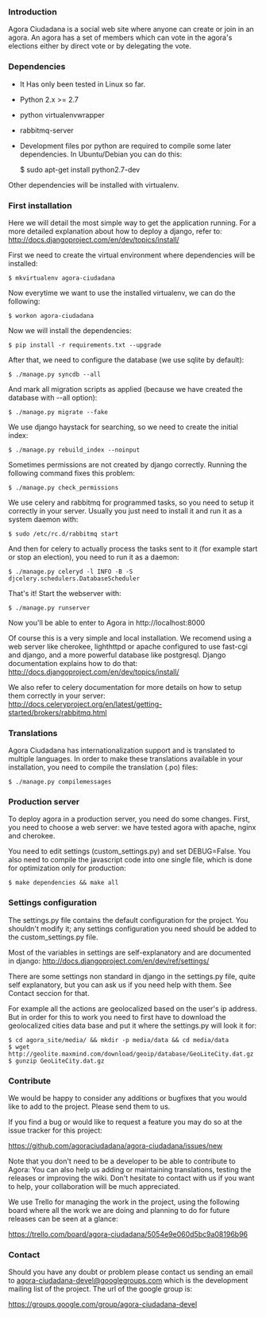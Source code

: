 ### Introduction

Agora Ciudadana is a social web site where anyone can create or join in an agora.
An agora has a set of members which can vote in the agora's elections either by
direct vote or by delegating the vote.

### Dependencies

* It Has only been tested in Linux so far.

* Python 2.x >= 2.7
* python virtualenvwrapper
* rabbitmq-server

* Development files por python are required to compile some later dependencies.
  In Ubuntu/Debian you can do this:

    $ sudo apt-get install python2.7-dev
    
Other dependencies will be installed with virtualenv.


### First installation

Here we will detail the most simple way to get the application running. For a
more detailed explanation about how to deploy a django, refer to:
http://docs.djangoproject.com/en/dev/topics/install/

First we need to create the virtual environment where dependencies will be
installed:

    $ mkvirtualenv agora-ciudadana

Now everytime we want to use the installed virtualenv, we can do the
following:

    $ workon agora-ciudadana

Now we will install the dependencies:

    $ pip install -r requirements.txt --upgrade

After that, we need to configure the database (we use sqlite by default):

    $ ./manage.py syncdb --all

And mark all migration scripts as applied (because we have created the database
with --all option):

    $ ./manage.py migrate --fake

We use django haystack for searching, so we need to create the initial index:

    $ ./manage.py rebuild_index --noinput

Sometimes permissions are not created by django correctly. Running the following
command fixes this problem:

    $ ./manage.py check_permissions

We use celery and rabbitmq for programmed tasks, so you need to setup it correctly
in your server. Usually you just need to install it and run it as a system daemon
with:

    $ sudo /etc/rc.d/rabbitmq start

And then for celery to actually process the tasks sent to it (for example start
or stop an election), you need to run it as a daemon:

    $ ./manage.py celeryd -l INFO -B -S djcelery.schedulers.DatabaseScheduler

That's it! Start the webserver with:

    $ ./manage.py runserver

Now you'll be able to enter to Agora in http://localhost:8000

Of course this is a very simple and local installation. We recomend using a
web server like cherokee, lighthttpd or apache configured to use fast-cgi and
django, and a more powerful database like postgresql. Django documentation
explains how to do that:
http://docs.djangoproject.com/en/dev/topics/install/

We also refer to celery documentation for more details on how
to setup them correctly in your server:
http://docs.celeryproject.org/en/latest/getting-started/brokers/rabbitmq.html

### Translations

Agora Ciudadana has internationalization support and is translated to multiple
languages. In order to make these translations available in your installation,
you need to compile the translation (.po) files:

    $ ./manage.py compilemessages

### Production server

To deploy agora in a production server, you need do some changes. First, you
need to choose a web server: we have tested agora with apache, nginx and
cherokee.

You need to edit settings (custom_settings.py) and set DEBUG=False. You also
need to compile the javascript code into one single file, which is done for
optimization only for production:

    $ make dependencies && make all

### Settings configuration

The settings.py file contains the default configuration for the project. You
shouldn't modify it; any settings configuration you need should be added to the
custom_settings.py file.

Most of the variables in settings are self-explanatory and are documented in
django: http://docs.djangoproject.com/en/dev/ref/settings/

There are some settings non standard in django in the settings.py file,
quite self explanatory, but you can ask us if you need help with them. See
Contact seccion for that.

For example all the actions are geolocalized based on the user's ip address. But
in order for this to work you need to first have to download the geolocalized
cities data base and put it where the settings.py will look it for:

    $ cd agora_site/media/ && mkdir -p media/data && cd media/data
    $ wget http://geolite.maxmind.com/download/geoip/database/GeoLiteCity.dat.gz
    $ gunzip GeoLiteCity.dat.gz

### Contribute

We would be happy to consider any additions or bugfixes that you would like to
add to the project. Please send them to us.

If you find a bug or would like to request a feature you may do so at
the issue tracker for this project:

https://github.com/agoraciudadana/agora-ciudadana/issues/new

Note that you don't need to be a developer to be able to contribute to Agora:
You can also help us adding or maintaining translations, testing the releases
or improving the wiki. Don't hesitate to contact with us if you want to help,
your collaboration will be much appreciated.

We use Trello for managing the work in the project, using the following board
where all the work we are doing and planning to do for future releases can be
seen at a glance:

https://trello.com/board/agora-ciudadana/5054e9e060d5bc9a08196b96

### Contact

Should you have any doubt or problem please contact us sending an email to
agora-ciudadana-devel@googlegroups.com which is the development mailing list of
the project. The url of the google group is:

https://groups.google.com/group/agora-ciudadana-devel

